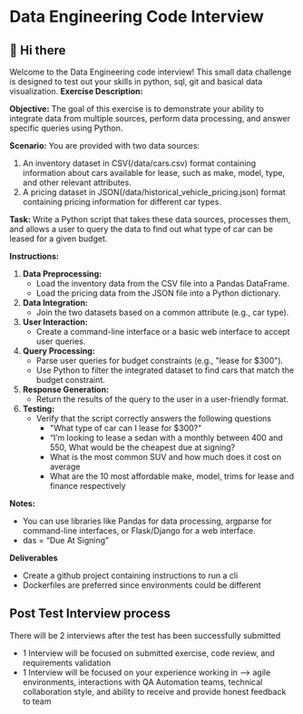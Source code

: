 # Data Engineering Code Interview

## 👋 Hi there

Welcome to the Data Engineering code interview! This small data challenge is designed to test out your skills in python, sql, git and basical data visualization.
**Exercise Description:**

**Objective:** The goal of this exercise is to demonstrate your ability to integrate data from multiple sources, perform data processing, and answer specific queries using Python.

**Scenario:** You are provided with two data sources:

1. An inventory dataset in CSV(/data/cars.csv) format containing information about cars available for lease, such as make, model, type, and other relevant attributes.
2. A pricing dataset in JSON(/data/historical_vehicle_pricing.json) format containing pricing information for different car types.

**Task:** Write a Python script that takes these data sources, processes them, and allows a user to query the data to find out what type of car can be leased for a given budget.

**Instructions:**

1. **Data Preprocessing:**
    - Load the inventory data from the CSV file into a Pandas DataFrame.
    - Load the pricing data from the JSON file into a Python dictionary.
2. **Data Integration:**
    - Join the two datasets based on a common attribute (e.g., car type).
3. **User Interaction:**
    - Create a command-line interface or a basic web interface to accept user queries.
4. **Query Processing:**
    - Parse user queries for budget constraints (e.g., "lease for $300").
    - Use Python to filter the integrated dataset to find cars that match the budget constraint.
5. **Response Generation:**
    - Return the results of the query to the user in a user-friendly format.
6. **Testing:**
    - Verify that the script correctly answers the following questions
        - "What type of car can I lease for $300?"
        - “I’m looking to lease a sedan with a monthly between 400 and 550, What would be the cheapest due at signing?
        - What is the most common SUV and how much does it cost on average
        - What are the 10 most affordable make, model, trims for lease and finance respectively
    

**Notes:**

- You can use libraries like Pandas for data processing, argparse for command-line interfaces, or Flask/Django for a web interface.
- das = “Due At Signing”

**Deliverables**

- Create a github project containing instructions to run a cli
- Dockerfiles are preferred since environments could be different
## Post Test Interview process

There will be 2 interviews after the test has been successfully submitted

- 1 Interview will be focused on submitted exercise, code review, and requirements validation
- 1 Interview will be focused on your experience working in —> agile environments, interactions with QA Automation teams, technical collaboration style, and ability to receive and provide honest feedback to team
